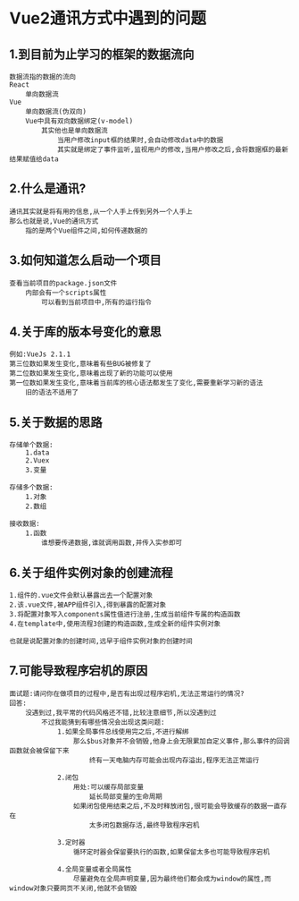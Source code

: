 # Vue2通讯方式中遇到的问题

## 1.到目前为止学习的框架的数据流向

```
数据流指的数据的流向
React
	单向数据流
Vue
	单向数据流(伪双向)
	Vue中具有双向数据绑定(v-model)
		其实他也是单向数据流
			当用户修改input框的结果时,会自动修改data中的数据
			其实就是绑定了事件监听,监视用户的修改,当用户修改之后,会将数据框的最新结果赋值给data
```

## 2.什么是通讯?

```
通讯其实就是将有用的信息,从一个人手上传到另外一个人手上
那么也就是说,Vue的通讯方式
	指的是两个Vue组件之间,如何传递数据的
```

## 3.如何知道怎么启动一个项目

```
查看当前项目的package.json文件
	内部会有一个scripts属性
		可以看到当前项目中,所有的运行指令
```

## 4.关于库的版本号变化的意思

```
例如:VueJs 2.1.1
第三位数如果发生变化,意味着有些BUG被修复了
第二位数如果发生变化,意味着出现了新的功能可以使用
第一位数如果发生变化,意味着当前库的核心语法都发生了变化,需要重新学习新的语法
	旧的语法不适用了
```

## 5.关于数据的思路

```
存储单个数据:
	1.data
	2.Vuex
	3.变量
	
存储多个数据:
	1.对象
	2.数组
	
接收数据:
	1.函数
		谁想要传递数据,谁就调用函数,并传入实参即可
```

## 6.关于组件实例对象的创建流程

```
1.组件的.vue文件会默认暴露出去一个配置对象
2.该.vue文件,被APP组件引入,得到暴露的配置对象
3.将配置对象写入components属性值进行注册,生成当前组件专属的构造函数
4.在template中,使用流程3创建的构造函数,生成全新的组件实例对象

也就是说配置对象的创建时间,远早于组件实例对象的创建时间
```

## 7.可能导致程序宕机的原因

```
面试题:请问你在做项目的过程中,是否有出现过程序宕机,无法正常运行的情况?
回答:
	没遇到过,我平常的代码风格还不错,比较注意细节,所以没遇到过
		不过我能猜到有哪些情况会出现这类问题:
			1.如果全局事件总线使用完之后,不进行解绑
				那么$bus对象并不会销毁,他身上会无限累加自定义事件,那么事件的回调函数就会被保留下来
					终有一天电脑内存可能会出现内存溢出,程序无法正常运行
					
			2.闭包
				用处:可以缓存局部变量
					延长局部变量的生命周期
				如果闭包使用结束之后,不及时释放闭包,很可能会导致缓存的数据一直存在
					太多闭包数据存活,最终导致程序宕机
					
			3.定时器
				循环定时器会保留要执行的函数,如果保留太多也可能导致程序宕机
				
			4.全局变量或者全局属性
				尽量避免在全局声明变量,因为最终他们都会成为window的属性,而window对象只要网页不关闭,他就不会销毁
```

